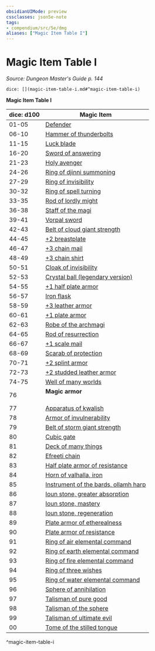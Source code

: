 ```yaml
---
obsidianUIMode: preview
cssclasses: json5e-note
tags:
- compendium/src/5e/dmg
aliases: ["Magic Item Table I"]
---
```

# Magic Item Table I
*Source: Dungeon Master's Guide p. 144* 

`dice: [](magic-item-table-i.md#^magic-item-table-i)`

**Magic Item Table I**

| dice: d100 | Magic Item |
|------------|------------|
| 01-05 | [Defender](/compendium/items/defender.md) |
| 06-10 | [Hammer of thunderbolts](/compendium/items/hammer-of-thunderbolts.md) |
| 11-15 | [Luck blade](/compendium/items/luck-blade.md) |
| 16-20 | [Sword of answering](/compendium/items/sword-of-answering.md) |
| 21-23 | [Holy avenger](/compendium/items/holy-avenger.md) |
| 24-26 | [Ring of djinni summoning](/compendium/items/ring-of-djinni-summoning.md) |
| 27-29 | [Ring of invisibility](/compendium/items/ring-of-invisibility.md) |
| 30-32 | [Ring of spell turning](/compendium/items/ring-of-spell-turning.md) |
| 33-35 | [Rod of lordly might](/compendium/items/rod-of-lordly-might.md) |
| 36-38 | [Staff of the magi](/compendium/items/staff-of-the-magi.md) |
| 39-41 | [Vorpal sword](/compendium/items/vorpal-sword.md) |
| 42-43 | [Belt of cloud giant strength](/compendium/items/belt-of-cloud-giant-strength.md) |
| 44-45 | [+2 breastplate](/compendium/items/2-armor.md) |
| 46-47 | [+3 chain mail](/compendium/items/3-armor.md) |
| 48-49 | [+3 chain shirt](/compendium/items/3-armor.md) |
| 50-51 | [Cloak of invisibility](/compendium/items/cloak-of-invisibility.md) |
| 52-53 | [Crystal ball (legendary version)](/compendium/items/crystal-ball-legendary-version.md) |
| 54-55 | [+1 half plate armor](/compendium/items/1-armor.md) |
| 56-57 | [Iron flask](/compendium/items/iron-flask.md) |
| 58-59 | [+3 leather armor](/compendium/items/3-armor.md) |
| 60-61 | [+1 plate armor](/compendium/items/1-armor.md) |
| 62-63 | [Robe of the archmagi](/compendium/items/robe-of-the-archmagi.md) |
| 64-65 | [Rod of resurrection](/compendium/items/rod-of-resurrection.md) |
| 66-67 | [+1 scale mail](/compendium/items/1-armor.md) |
| 68-69 | [Scarab of protection](/compendium/items/scarab-of-protection.md) |
| 70-71 | [+2 splint armor](/compendium/items/2-armor.md) |
| 72-73 | [+2 studded leather armor](/compendium/items/2-armor.md) |
| 74-75 | [Well of many worlds](/compendium/items/well-of-many-worlds.md) |
| 76 | **Magic armor**<br /><br />| 1d12 |  |<br />|------|--|<br />| 1-2 | [+2 half plate armor](/compendium/items/2-armor.md) |<br />| 3-4 | [+2 plate armor](/compendium/items/2-armor.md) |<br />| 5-6 | [+3 studded leather armor](/compendium/items/3-armor.md) |<br />| 7-8 | [+3 breastplate](/compendium/items/3-armor.md) |<br />| 9-10 | [+3 splint armor](/compendium/items/3-armor.md) |<br />| 11 | [+3 half plate armor](/compendium/items/3-armor.md) |<br />| 12 | [+3 plate armor](/compendium/items/3-armor.md) |<br />^magic-armor |
| 77 | [Apparatus of kwalish](/compendium/items/apparatus-of-kwalish.md) |
| 78 | [Armor of invulnerability](/compendium/items/armor-of-invulnerability.md) |
| 79 | [Belt of storm giant strength](/compendium/items/belt-of-storm-giant-strength.md) |
| 80 | [Cubic gate](/compendium/items/cubic-gate.md) |
| 81 | [Deck of many things](/compendium/items/deck-of-many-things.md) |
| 82 | [Efreeti chain](/compendium/items/efreeti-chain.md) |
| 83 | [Half plate armor of resistance](/compendium/items/armor-of-resistance.md) |
| 84 | [Horn of valhalla, iron](/compendium/items/horn-of-valhalla-iron.md) |
| 85 | [Instrument of the bards, ollamh harp](/compendium/items/instrument-of-the-bards-ollamh-harp.md) |
| 86 | [Ioun stone, greater absorption](/compendium/items/ioun-stone-greater-absorption.md) |
| 87 | [Ioun stone, mastery](/compendium/items/ioun-stone-mastery.md) |
| 88 | [Ioun stone, regeneration](/compendium/items/ioun-stone-regeneration.md) |
| 89 | [Plate armor of etherealness](/compendium/items/plate-armor-of-etherealness.md) |
| 90 | [Plate armor of resistance](/compendium/items/armor-of-resistance.md) |
| 91 | [Ring of air elemental command](/compendium/items/ring-of-air-elemental-command.md) |
| 92 | [Ring of earth elemental command](/compendium/items/ring-of-earth-elemental-command.md) |
| 93 | [Ring of fire elemental command](/compendium/items/ring-of-fire-elemental-command.md) |
| 94 | [Ring of three wishes](/compendium/items/ring-of-three-wishes.md) |
| 95 | [Ring of water elemental command](/compendium/items/ring-of-water-elemental-command.md) |
| 96 | [Sphere of annihilation](/compendium/items/sphere-of-annihilation.md) |
| 97 | [Talisman of pure good](/compendium/items/talisman-of-pure-good.md) |
| 98 | [Talisman of the sphere](/compendium/items/talisman-of-the-sphere.md) |
| 99 | [Talisman of ultimate evil](/compendium/items/talisman-of-ultimate-evil.md) |
| 00 | [Tome of the stilled tongue](/compendium/items/tome-of-the-stilled-tongue.md) |
^magic-item-table-i